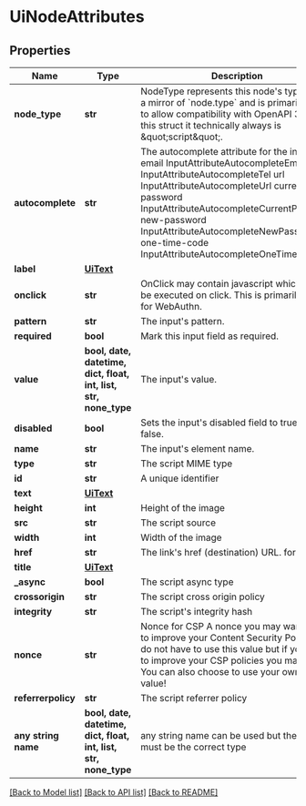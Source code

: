 # UiNodeAttributes


## Properties
Name | Type | Description | Notes
------------ | ------------- | ------------- | -------------
**node_type** | **str** | NodeType represents this node&#39;s types. It is a mirror of &#x60;node.type&#x60; and is primarily used to allow compatibility with OpenAPI 3.0. In this struct it technically always is \&quot;script\&quot;. | 
**autocomplete** | **str** | The autocomplete attribute for the input. email InputAttributeAutocompleteEmail tel InputAttributeAutocompleteTel url InputAttributeAutocompleteUrl current-password InputAttributeAutocompleteCurrentPassword new-password InputAttributeAutocompleteNewPassword one-time-code InputAttributeAutocompleteOneTimeCode | [optional] 
**label** | [**UiText**](UiText.md) |  | [optional] 
**onclick** | **str** | OnClick may contain javascript which should be executed on click. This is primarily used for WebAuthn. | [optional] 
**pattern** | **str** | The input&#39;s pattern. | [optional] 
**required** | **bool** | Mark this input field as required. | [optional] 
**value** | **bool, date, datetime, dict, float, int, list, str, none_type** | The input&#39;s value. | [optional] 
**disabled** | **bool** | Sets the input&#39;s disabled field to true or false. | [optional] 
**name** | **str** | The input&#39;s element name. | [optional] 
**type** | **str** | The script MIME type | [optional] 
**id** | **str** | A unique identifier | [optional] 
**text** | [**UiText**](UiText.md) |  | [optional] 
**height** | **int** | Height of the image | [optional] 
**src** | **str** | The script source | [optional] 
**width** | **int** | Width of the image | [optional] 
**href** | **str** | The link&#39;s href (destination) URL.  format: uri | [optional] 
**title** | [**UiText**](UiText.md) |  | [optional] 
**_async** | **bool** | The script async type | [optional] 
**crossorigin** | **str** | The script cross origin policy | [optional] 
**integrity** | **str** | The script&#39;s integrity hash | [optional] 
**nonce** | **str** | Nonce for CSP  A nonce you may want to use to improve your Content Security Policy. You do not have to use this value but if you want to improve your CSP policies you may use it. You can also choose to use your own nonce value! | [optional] 
**referrerpolicy** | **str** | The script referrer policy | [optional] 
**any string name** | **bool, date, datetime, dict, float, int, list, str, none_type** | any string name can be used but the value must be the correct type | [optional]

[[Back to Model list]](../README.md#documentation-for-models) [[Back to API list]](../README.md#documentation-for-api-endpoints) [[Back to README]](../README.md)


